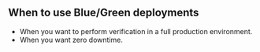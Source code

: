 ## When to use Blue/Green deployments

* When you want to perform verification in a full production environment.
* When you want zero downtime.
